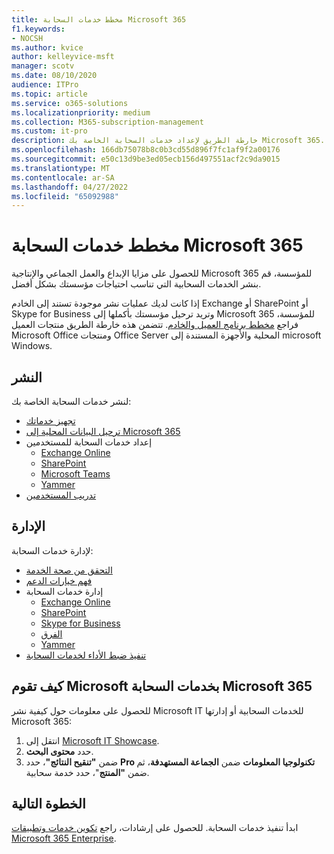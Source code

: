 ```yaml
---
title: مخطط خدمات السحابة Microsoft 365
f1.keywords:
- NOCSH
ms.author: kvice
author: kelleyvice-msft
manager: scotv
ms.date: 08/10/2020
audience: ITPro
ms.topic: article
ms.service: o365-solutions
ms.localizationpriority: medium
ms.collection: M365-subscription-management
ms.custom: it-pro
description: خارطة الطريق لإعداد خدمات السحابة الخاصة بك Microsoft 365.
ms.openlocfilehash: 166db75078b8c0b3cd55d896f7fc1af9f2a00176
ms.sourcegitcommit: e50c13d9be3ed05ecb156d497551acf2c9da9015
ms.translationtype: MT
ms.contentlocale: ar-SA
ms.lasthandoff: 04/27/2022
ms.locfileid: "65092988"
---
```

# <a name="cloud-services-roadmap-for-microsoft-365"></a>مخطط خدمات السحابة Microsoft 365

للحصول على مزايا الإبداع والعمل الجماعي والإنتاجية Microsoft 365 للمؤسسة، قم بنشر الخدمات السحابية التي تناسب احتياجات مؤسستك بشكل أفضل.

إذا كانت لديك عمليات نشر موجودة تستند إلى الخادم Exchange أو SharePoint أو Skype for Business وتريد ترحيل مؤسستك بأكملها إلى Microsoft 365 للمؤسسة، فراجع [مخطط برنامج العميل والخادم](client-server-software-roadmap-microsoft-365.md). تتضمن هذه خارطة الطريق منتجات العميل Microsoft Office ومنتجات Office Server المحلية والأجهزة المستندة إلى microsoft Windows.

## <a name="deploy"></a>النشر

لنشر خدمات السحابة الخاصة بك:

- [تجهيز خدماتك](configure-services-and-applications.md)
- [ترحيل البيانات المحلية إلى Microsoft 365](migrate-data-to-office-365.md)
- إعداد خدمات السحابة للمستخدمين
  - [Exchange Online](/Exchange/exchange-online)
  - [SharePoint](/sharepoint/sharepoint-online)
  - [Microsoft Teams](/MicrosoftTeams/Teams-overview)
  - [Yammer](https://support.office.com/article/e1464355-1f97-49ac-b2aa-dd320b179dbe)
- [تدريب المستخدمين](/office365/admin/admin-overview/get-started-with-office-365#training-resources-for-your-users)

## <a name="manage"></a>الإدارة

لإدارة خدمات السحابة: 

- [التحقق من صحة الخدمة](view-service-health.md)
- [فهم خيارات الدعم](../admin/get-help-support.md)
- إدارة خدمات السحابة
  - [Exchange Online](/Exchange/exchange-online)
  - [SharePoint](https://support.office.com/article/79eb0420-8cbd-4bcb-a90b-ddc7d3ab4b3a)
  - [Skype for Business](/SkypeForBusiness/skype-for-business-online)
  - [الفرق](/MicrosoftTeams/quality-of-experience-review-guide)
  - [Yammer](https://support.office.com/article/e1464355-1f97-49ac-b2aa-dd320b179dbe)
- [تنفيذ ضبط الأداء لخدمات السحابة](tune-microsoft-365-performance.md)

## <a name="how-microsoft-does-cloud-services-for-microsoft-365"></a>كيف تقوم Microsoft بخدمات السحابة Microsoft 365

للحصول على معلومات حول كيفية نشر Microsoft IT للخدمات السحابية أو إدارتها Microsoft 365:

1. انتقل إلى [Microsoft IT Showcase](https://www.microsoft.com/itshowcase).
2. حدد **محتوى البحث**.
3. ضمن **"تنقيح النتائج"**، حدد **Pro تكنولوجيا المعلومات** ضمن **الجماعة المستهدفة**، ثم ضمن **"المنتج**"، حدد خدمة سحابية.

## <a name="next-step"></a>الخطوة التالية

ابدأ تنفيذ خدمات السحابة. للحصول على إرشادات، راجع [تكوين خدمات وتطبيقات Microsoft 365 Enterprise](configure-services-and-applications.md).
